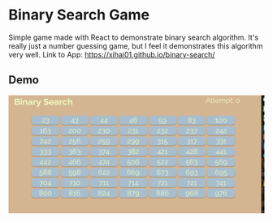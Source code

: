 # Binary Search Game
Simple game made with React to demonstrate binary search algorithm. It's really just a number guessing game, but I feel it demonstrates this algorithm very well. Link to App: https://xihai01.github.io/binary-search/

## Demo
![Binary Search Game in Action](https://github.com/xihai01/binary-search/blob/main/public/search%20demo.gif?raw=true)
